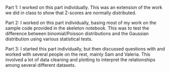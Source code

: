 Part 1:
I worked on this part individually. This was an extension of the work we did in class to show that  Z-scores are normally distributed.

Part 2:
I worked on this part individually, basing most of my work on the sample code provided in the skeleton notebook. This was to test the difference between binomial/Poisson distributions and the Gaussian distribution using various statistical tests. 

Part 3:
I started this part individually, but then discussed questions with and worked with several people on the rest, mainly Sam and Valeria. This involved a lot of data cleaning and plotting to interpret the relationships among several different datasets.